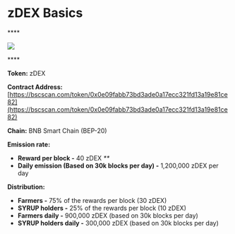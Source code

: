 # zDEX Basics

\*\*\*\*

![](../.gitbook/images/group-501.png)

\*\*\*\*

**Token:** zDEX

**Contract Address:** [https://bscscan.com/token/0x0e09fabb73bd3ade0a17ecc321fd13a19e81ce82](https://bscscan.com/token/0x0e09fabb73bd3ade0a17ecc321fd13a19e81ce82)

**Chain:** BNB Smart Chain \(BEP-20\)

**Emission rate:**

- **Reward per block -** 40 zDEX _\*\*_
- **Daily emission \(Based on 30k blocks per day\) -** 1,200,000 zDEX per day

**Distribution:**

- **Farmers -** 75% of the rewards per block \(30 zDEX\)
- **SYRUP holders -** 25% of the rewards per block \(10 zDEX\)
- **Farmers daily -** 900,000 zDEX \(based on 30k blocks per day\)
- **SYRUP holders daily -** 300,000 zDEX \(based on 30k blocks per day\)
